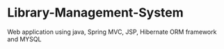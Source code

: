 # Library-Management-System
Web application using java, Spring MVC, JSP, Hibernate ORM framework and MYSQL
